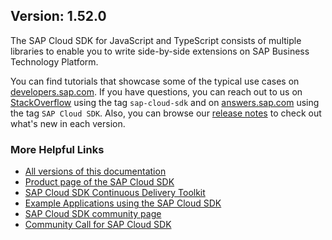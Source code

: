 ## Version: 1.52.0

The SAP Cloud SDK for JavaScript and TypeScript consists of multiple libraries to enable you to write side-by-side extensions on SAP Business Technology Platform.

You can find tutorials that showcase some of the typical use cases on [developers.sap.com](https://developers.sap.com/tutorial-navigator.html?tag=products:technology-platform/sap-cloud-sdk/sap-cloud-sdk&tag=topic:javascript).
If you have questions, you can reach out to us on [StackOverflow](https://stackoverflow.com/questions/tagged/sap-cloud-sdk?tab=Newest) using the tag `sap-cloud-sdk` and on [answers.sap.com](https://answers.sap.com/tags/73555000100800000895) using the tag `SAP Cloud SDK`.
Also, you can browse our [release notes](https://help.sap.com/doc/2324e9c3b28748a4ae2ad08166d77675/1.0/en-US/js-index.html) to check out what's new in each version.

### More Helpful Links

- [All versions of this documentation](https://help.sap.com/viewer/product/SAP_CLOUD_SDK/1.0/en-US)
- [Product page of the SAP Cloud SDK](https://developers.sap.com/topics/cloud-sdk.html)
- [SAP Cloud SDK Continuous Delivery Toolkit](https://github.com/SAP/cloud-s4-sdk-pipeline)
- [Example Applications using the SAP Cloud SDK](https://github.com/SAP/cloud-s4-sdk-examples)
- [SAP Cloud SDK community page](https://community.sap.com/topics/cloud-sdk)
- [Community Call for SAP Cloud SDK](https://blogs.sap.com/2019/06/26/sap-cloud-sdk-new-format-of-the-update-call-for-sap-community/)
